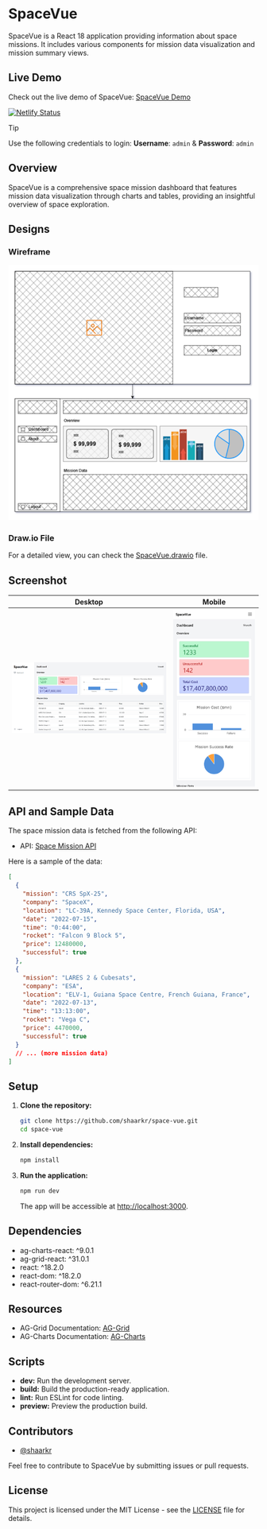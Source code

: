# SpaceVue

SpaceVue is a React 18 application providing information about space missions. It includes various components for mission data visualization and mission summary views.

## Live Demo

Check out the live demo of SpaceVue: [SpaceVue Demo](https://space-vue-wm.netlify.app/)

[![Netlify Status](https://api.netlify.com/api/v1/badges/d259fdb3-3ad8-4303-974f-e1c0416c64b9/deploy-status)](https://app.netlify.com/sites/space-vue-wm/deploys)

> [!TIP]
> Use the following credentials to login: **Username**: `admin` & **Password**: `admin`

## Overview

SpaceVue is a comprehensive space mission dashboard that features mission data visualization through charts and tables, providing an insightful overview of space exploration.

## Designs

### Wireframe

![SpaceVue Wireframe](docs/SpaceVue.drawio.png)

### Draw.io File

For a detailed view, you can check the [SpaceVue.drawio](docs/SpaceVue.drawio) file.

## Screenshot

| Desktop                                  | Mobile                                            |
| ---------------------------------------- | ------------------------------------------------- |
| <img src="./screenshots/desktop.png"  /> | <img src="./screenshots/mobile.png" width="500"/> |

## API and Sample Data

The space mission data is fetched from the following API:

- API: [Space Mission API](https://www.ag-grid.com/example-assets/space-mission-data.json)

Here is a sample of the data:

```json
[
  {
    "mission": "CRS SpX-25",
    "company": "SpaceX",
    "location": "LC-39A, Kennedy Space Center, Florida, USA",
    "date": "2022-07-15",
    "time": "0:44:00",
    "rocket": "Falcon 9 Block 5",
    "price": 12480000,
    "successful": true
  },
  {
    "mission": "LARES 2 & Cubesats",
    "company": "ESA",
    "location": "ELV-1, Guiana Space Centre, French Guiana, France",
    "date": "2022-07-13",
    "time": "13:13:00",
    "rocket": "Vega C",
    "price": 4470000,
    "successful": true
  }
  // ... (more mission data)
]
```

## Setup

1. **Clone the repository:**

   ```bash
   git clone https://github.com/shaarkr/space-vue.git
   cd space-vue
   ```

2. **Install dependencies:**

   ```bash
   npm install
   ```

3. **Run the application:**

   ```bash
   npm run dev
   ```

   The app will be accessible at [http://localhost:3000](http://localhost:3000).

## Dependencies

- ag-charts-react: ^9.0.1
- ag-grid-react: ^31.0.1
- react: ^18.2.0
- react-dom: ^18.2.0
- react-router-dom: ^6.21.1

## Resources

- AG-Grid Documentation: [AG-Grid](https://www.ag-grid.com/)
- AG-Charts Documentation: [AG-Charts](https://charts.ag-grid.com/)

## Scripts

- **dev:** Run the development server.
- **build:** Build the production-ready application.
- **lint:** Run ESLint for code linting.
- **preview:** Preview the production build.

## Contributors

- [@shaarkr](https://github.com/shaarkr)

Feel free to contribute to SpaceVue by submitting issues or pull requests.

## License

This project is licensed under the MIT License - see the [LICENSE](LICENSE) file for details.
